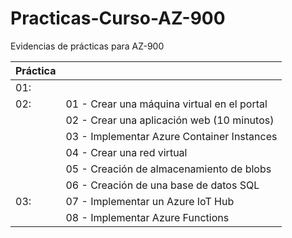 # Practicas-Curso-AZ-900
Evidencias de prácticas para AZ-900

| Práctica             |                                                              |
| -------------------- | ------------------------------------------------------------ |
|        01:           |                                                              |
|        02:           | 01 - Crear una máquina virtual en el portal                  |
|                      | 02 - Crear una aplicación web (10 minutos)                   |
|                      | 03 - Implementar Azure Container Instances                   |
|                      | 04 - Crear una red virtual                                   |
|                      | 05 - Creación de almacenamiento de blobs                     |
|                      | 06 - Creación de una base de datos SQL                       |
|        03:           | 07 - Implementar un Azure IoT Hub                            |
|                      | 08 - Implementar Azure Functions                             |
